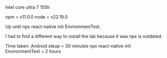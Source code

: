 Intel core ultra 7 155h

npm = v11.0.0
node = v22.19.0

Up until npx react-native init EnvironmentTest.

I had to find a different way to install the lab because it was npx is outdated. 

TIme taken:
Android steup = 30 minutes 
npx react-native init EnvironmentTest = 2 hours 
